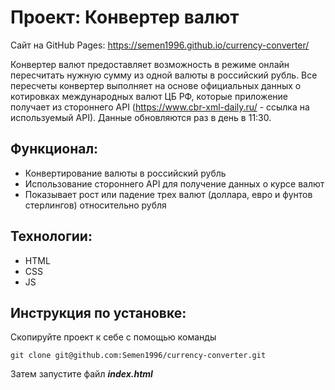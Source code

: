 # Проект: Конвертер валют
Сайт на GitHub Pages: https://semen1996.github.io/currency-converter/

Конвертер валют предоставляет возможность в режиме онлайн пересчитать нужную сумму из одной валюты в российский рубль. 
Все пересчеты конвертер выполняет на основе официальных данных о котировках международных валют ЦБ РФ, 
которые приложение получает из стороннего API (https://www.cbr-xml-daily.ru/ - ссылка на используемый API). Данные обновляются раз в день в 11:30.

## Функционал:

* Конвертирование валюты в российский рубль
* Использование стороннего API для получение данных о курсе валют
* Показывает рост или падение трех валют (доллара, евро и фунтов стерлингов) относительно рубля

## Технологии: 

* HTML
* CSS
* JS

## Инструкция по установке: 


Скопируйте проект к себе с помощью команды

```
git clone git@github.com:Semen1996/currency-converter.git
```

Затем запустите файл ***index.html***